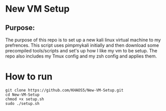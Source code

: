 # New VM Setup 
## Purpose:
The purpose of this repo is to set up a new kali linux virtual machine to my prefrences. This script uses pimpmykali initially and then download some precompiled tools/scripts and set's up how I like my vm to be setup. The repo also includes my Tmux config and my zsh config and applies them. 

# How to run 
`git clone https://github.com/KHAOS5/New-VM-Setup.git `\
`cd New-VM-Setup`\
`chmod +x setup.sh`\
`sudo ./setup.sh`
